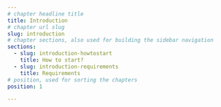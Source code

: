 ```yaml
---
# chapter headline title
title: Introduction
# chapter url slug
slug: introduction
# chapter sections, also used for building the sidebar navigation
sections: 
  - slug: introduction-howtostart
    title: How to start?
  - slug: introduction-requirements
    title: Requirements
# position, used for sorting the chapters
position: 1	

---
```


